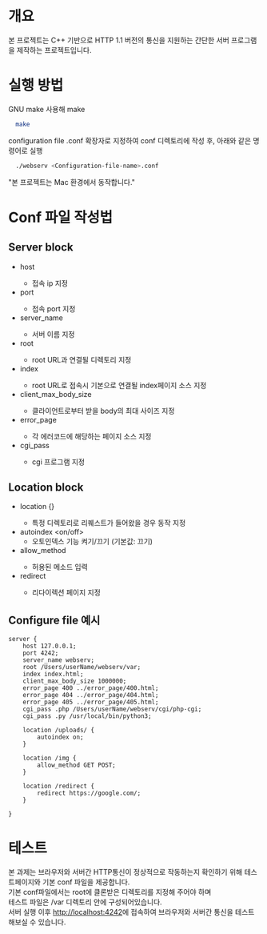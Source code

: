 # 개요

본 프로젝트는 C++ 기반으로 HTTP 1.1 버전의 통신을 지원하는 간단한 서버 프로그램을 제작하는 프로젝트입니다.

# 실행 방법

GNU make 사용해 make
```bash
  make
```
configuration file .conf 확장자로 지정하여 conf 디렉토리에 작성 후, 아래와 같은 명령어로 실행
```bash
  ./webserv <Configuration-file-name>.conf
```
"본 프로젝트는 Mac 환경에서 동작합니다."
# Conf 파일 작성법

## Server block

* host <IPv4-format>
  * 접속 ip 지정
* port <port-number>
  * 접속 port 지정
* server_name <server-name>
  * 서버 이름 지정
* root <root-directory>
  * root URL과 연결될 디렉토리 지정
* index <index-page-source>
  * root URL로 접속시 기본으로 연결될 index페이지 소스 지정
* client_max_body_size <integer-size>
  * 클라이언트로부터 받을 body의 최대 사이즈 지정
* error_page <error-code> <error-page-source-directory>
  * 각 에러코드에 해당하는 페이지 소스 지정
* cgi_pass <cgi-extension> <cgi-program-directory>
  * cgi 프로그램 지정
  
## Location block

* location <directory> {}
  * 특정 디렉토리로 리퀘스트가 들어왔을 경우 동작 지정
* autoindex <on/off>
  * 오토인덱스 기능 켜기/끄기 (기본값: 끄기)
* allow_method <HTTP-Methods>
  * 허용된 메소드 입력
* redirect <redirection-URL>
  * 리다이렉션 페이지 지정

## Configure file 예시

```plain text
server {
    host 127.0.0.1;
    port 4242;
    server_name webserv;
    root /Users/userName/webserv/var;
    index index.html;
    client_max_body_size 1000000;
    error_page 400 ../error_page/400.html;
    error_page 404 ../error_page/404.html;
    error_page 405 ../error_page/405.html;
    cgi_pass .php /Users/userName/webserv/cgi/php-cgi;
    cgi_pass .py /usr/local/bin/python3;

    location /uploads/ {
        autoindex on;
    }

    location /img {
        allow_method GET POST;
    }

    location /redirect {
        redirect https://google.com/;
    }

}
```

# 테스트

본 과제는 브라우저와 서버간 HTTP통신이 정상적으로 작동하는지 확인하기 위해 테스트페이지와 기본 conf 파일을 제공합니다.</br>
기본 conf파일에서는 root에 클론받은 디렉토리를 지정해 주어야 하며</br>
테스트 파일은 /var 디렉토리 안에 구성되어있습니다.</br>
서버 실행 이후 [http://localhost:4242](http://localhost:4242)에 접속하여 브라우저와 서버간 통신을 테스트 해보실 수 있습니다.
